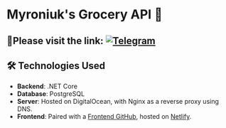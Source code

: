 # Myroniuk's Grocery API 🛒
## 🔗Please visit the link: [![Telegram](https://img.shields.io/badge/Netlify-00C7B7?style=flat&logo=netlify&logoColor=white)](https://frontend.myroniukgrocery.online)

## 🛠️ Technologies Used

- **Backend**: .NET Core
- **Database**: PostgreSQL
- **Server**: Hosted on DigitalOcean, with Nginx as a reverse proxy using DNS.
- **Frontend**: Paired with a [Frontend GitHub](https://github.com/OleksandrMyroniukUshio/groceryfrontend), hosted on [Netlify](https://frontend.myroniukgrocery.online).
